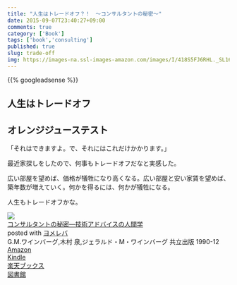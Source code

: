 ```yaml
---
title: "人生はトレードオフ？！　〜コンサルタントの秘密〜"
date: 2015-09-07T23:40:27+09:00
comments: true
category: ['Book']
tags: ['book','consulting']
published: true
slug: trade-off
img: https://images-na.ssl-images-amazon.com/images/I/418S5FJ6RHL._SL160_.jpg
---
```


{{% googleadsense %}}


## 人生はトレードオフ



## オレンジジューステスト

「それはできますよ。で、それにはこれだけかかります。」


最近家探しをしたので、何事もトレードオフだなと実感した。

広い部屋を望めば、価格が犠牲になり高くなる。広い部屋と安い家賃を望めば、築年数が増えていく。何かを得るには、何かが犠牲になる。

人生もトレードオフかな。

<div class="booklink-box"><div class="booklink-image"><a href="http://www.amazon.co.jp/exec/obidos/asin/4320025377/meganii-22/" target="_blank" ><img src="https://images-na.ssl-images-amazon.com/images/I/418S5FJ6RHL._SL160_.jpg" style="border: none;" /></a></div><div class="booklink-info"><div class="booklink-name"><a href="http://www.amazon.co.jp/exec/obidos/asin/4320025377/meganii-22/" target="_blank" >コンサルタントの秘密―技術アドバイスの人間学</a><div class="booklink-powered-date">posted with <a href="http://yomereba.com" rel="nofollow" target="_blank">ヨメレバ</a></div></div><div class="booklink-detail">G.M.ワインバーグ,木村 泉,ジェラルド・M・ワインバーグ 共立出版 1990-12    </div><div class="booklink-link2"><div class="shoplinkamazon"><a href="http://www.amazon.co.jp/exec/obidos/asin/4320025377/meganii-22/" target="_blank" >Amazon</a></div><div class="shoplinkkindle"><a href="http://www.amazon.co.jp/gp/search?keywords=%83R%83%93%83T%83%8B%83%5E%83%93%83g%82%CC%94%E9%96%A7%81%5C%8BZ%8Fp%83A%83h%83o%83C%83X%82%CC%90l%8A%D4%8Aw&__mk_ja_JP=%83J%83%5E%83J%83i&url=node%3D2275256051&tag=meganii-22" target="_blank" >Kindle</a></div><div class="shoplinkrakuten"><a href="http://hb.afl.rakuten.co.jp/hgc/13e181b2.b5761023.13e181b3.cbc7b217/?pc=http%3A%2F%2Fbooks.rakuten.co.jp%2Frb%2F446962%2F%3Fscid%3Daf_ich_link_urltxt%26m%3Dhttp%3A%2F%2Fm.rakuten.co.jp%2Fev%2Fbook%2F" target="_blank" >楽天ブックス</a></div>                  	  	  	  <div class="shoplinktoshokan"><a href="http://calil.jp/book/4320025377" target="_blank" >図書館</a></div></div></div><div class="booklink-footer"></div></div>

